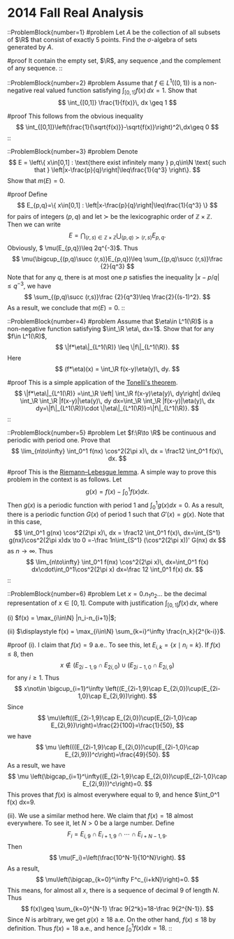 # 2014 Fall Real Analysis

::ProblemBlock{number=1}
#problem
Let $A$ be the collection of all subsets of $\R$ that consist of exactly 5 points. Find the $\sigma$-algebra of sets generated by $A$.

#proof
It contain the empty set, $\R$, any sequence ,and the complement of any sequence. 
::

::ProblemBlock{number=2}
#problem
Assume that $f\in L^1((0,1))$ is a non-negative real valued function satisfying  $\int_{[0,1]} f(x)\, dx = 1$. Show that
$$
\int_{[0,1]} \frac{1}{f(x)}\, dx \geq 1
$$

#proof
This follows from the obvious inequality
$$
\int_{[0,1]}\left(\frac{1}{\sqrt{f(x)}}-\sqrt{f(x)}\right)^2\,dx\geq 0
$$
::

::ProblemBlock{number=3}
#problem
Denote
$$
E = \left\{ x\in[0,1] : \text{there exist infinitely many } p,q\in\N \text{ such that } \left|x-\frac{p}{q}\right|\leq\frac{1}{q^3} \right\}.
$$
Show that $m(E)=0$.

#proof
Define
$$
E_{p,q}=\{ x\in[0,1] :   \left|x-\frac{p}{q}\right|\leq\frac{1}{q^3}  \}
$$
for pairs of integers $(p,q)$ and let $\succ$ be the  lexicographic order of $\mathbb Z\times\mathbb Z$. Then we can write
$$
E=\bigcap_{(r,s)\in\mathbb Z\times \mathbb Z}\bigcup_{(p,q)\succ (r,s)}E_{p,q}.
$$
Obviously, $
\mu(E_{p,q})\leq 2q^{-3}$. Thus
$$
\mu(\bigcup_{(p,q)\succ (r,s)}E_{p,q})\leq \sum_{(p,q)\succ (r,s)}\frac {2}{q^3}
$$
Note that for any $q$, there is at most one $p$ satisfies the inequality $|x-p/q|\leq q^{-3}$, we have 
$$
\sum_{(p,q)\succ (r,s)}\frac {2}{q^3}\leq \frac{2}{(s-1)^2}.
$$
As a result, we conclude that $m(E)=0$.
::

::ProblemBlock{number=4}
#problem
Assume that $\eta\in L^1(\R)$ is a non-negative function satisfying $\int_\R \eta\, dx=1$. Show that for any $f\in L^1(\R)$,
$$
\|f*\eta\|_{L^1(\R)} \leq \|f\|_{L^1(\R)}.
$$
Here
$$
(f*\eta)(x) = \int_\R f(x-y)\eta(y)\, dy.
$$

#proof
This is a simple application of the [Tonelli's theorem](https://en.wikipedia.org/wiki/Fubini%27s_theorem#Tonelli's_theorem).
$$
\|f*\eta\|_{L^1(\R)} =\int_\R \left| \int_\R f(x-y)\eta(y)\, dy\right| dx\leq \int_\R   \int_\R |f(x-y)|\eta(y)\, dy  dx=\int_\R   \int_\R |f(x-y)|\eta(y)\, dx  dy=\|f\|_{L^1(\R)}\cdot \|\eta\|_{L^1(\R)}=\|f\|_{L^1(\R)}.
$$
::

::ProblemBlock{number=5}
#problem
Let $f:\R\to \R$ be continuous and periodic with period one. Prove that
$$
\lim_{n\to\infty} \int_0^1 f(nx) \cos^2(2\pi x)\, dx = \frac12 \int_0^1 f(x)\, dx.
$$

#proof
This is the [Riemann–Lebesgue lemma](https://en.wikipedia.org/wiki/Riemann–Lebesgue_lemma). A simple way to prove this problem in the context is as follows. Let 
$$
g(x)=f(x)-\int_0^1 f(x) dx.
$$
Then $g(x)$ is a periodic function with period $1$ and $\int_0^1 g(x) dx=0$. As a result, there is a periodic function $G(x)$ of period $1$ such that $G'(x) =g(x)$. Note that in this case, 
$$
\int_0^1 g(nx) \cos^2(2\pi x)\, dx = \frac12 \int_0^1 f(x)\, dx=\int_{S^1} g(nx)\cos^2(2\pi x)dx \to 0
=-\frac 1n\int_{S^1} (\cos^2(2\pi x))' G(nx) dx
$$
as $n\to\infty$. Thus
$$
\lim_{n\to\infty} \int_0^1 f(nx) \cos^2(2\pi x)\, dx=\int_0^1 f(x) dx\cdot\int_0^1\cos^2(2\pi x) dx=\frac 12 \int_0^1 f(x) dx.
$$
::

::ProblemBlock{number=6}
#problem
Let $x=0.n_1n_2\ldots$ be the decimal representation of $x\in[0,1]$. Compute with justification $\int_{[0,1]} f(x)\, dx$, where

(i) $f(x) = \max_{i\in\N} |n_i-n_{i+1}|$;

(ii) $\displaystyle f(x) = \max_{i\in\N} \sum_{k=i}^\infty \frac{n_k}{2^{k-i}}$.

#proof
(i). I claim that $f(x)=9$ a.e.. To see this, let 
$E_{i,k}=\{x\mid n_i=k\}$. If $f(x)\leq 8$, then 
$$
x\not\in (E_{2i-1,9}\cap E_{2i,0})\cup(E_{2i-1,0}\cap E_{2i,9})
$$
for any $i\geq 1$. Thus
$$
x\not\in \bigcup_{i=1}^\infty \left((E_{2i-1,9}\cap E_{2i,0})\cup(E_{2i-1,0}\cap E_{2i,9})\right).
$$
Since 
$$
\mu\left((E_{2i-1,9}\cap E_{2i,0})\cup(E_{2i-1,0}\cap E_{2i,9})\right)=\frac{2}{100}=\frac{1}{50},
$$
we have 
$$
\mu \left(((E_{2i-1,9}\cap E_{2i,0})\cup(E_{2i-1,0}\cap E_{2i,9}))^c\right)=\frac{49}{50}.
$$
As a result, we have 
$$
\mu \left(\bigcap_{i=1}^\infty((E_{2i-1,9}\cap E_{2i,0})\cup(E_{2i-1,0}\cap E_{2i,9}))^c\right)=0.
$$
This proves that $f(x)$ is almost everywhere equal to $9$, and hence $\int_0^1 f(x) dx=9.

(ii). We use a similar method here. We claim that $f(x)=18$ almost everywhere. To see it, let $N>0$ be a large number. Define
$$
F_i=E_{i,9}\cap E_{i+1,9}\cap\cdots\cap E_{i+N-1,9}.
$$
Then 
$$
\mu(F_i)=\left(\frac{10^N-1}{10^N}\right).
$$
As a result, 
$$
\mu\left(\bigcap_{k=0}^\infty F^c_{i+kN}\right)=0.
$$
This means, for almost all $x$, there is a sequence of decimal $9$ of length $N$. Thus
$$
f(x)\geq \sum_{k=0}^{N-1} \frac 9{2^k}=18-\frac 9{2^{N-1}}.
$$
Since $N$ is arbitrary, we get $g(x)\geq 18$ a.e. On the other hand, $f(x)\leq 18$ by definition. Thus $f(x)=18$ a.e., and hence $\int_0^1 f(x) dx =18$.
::